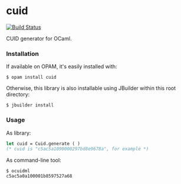cuid
====

[![Build Status](https://travis-ci.org/marcoonroad/ocaml-cuid.svg?branch=master)](https://travis-ci.org/marcoonroad/ocaml-cuid)

CUID generator for OCaml.

### Installation

If available on OPAM, it's easily installed with:

```shell
$ opam install cuid
```

Otherwise, this library is also installable using
JBuilder within this root directory:

```shell
$ jbuilder install
```

### Usage

As library:

```ocaml
let cuid = Cuid.generate ( )
(* cuid is "c5ac5a1090000297bd8e9678a", for example *)
```

As command-line tool:

```shell
$ ocuidml
c5ac5a0a100001b8597527a68
```
